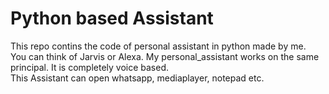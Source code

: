 # Python based Assistant
This repo contins the code of personal assistant in python made by me.<br>
You can think of Jarvis or Alexa. My personal_assistant works on the same principal. It is completely voice based.<br>
This Assistant can open whatsapp, mediaplayer, notepad etc.<br>

